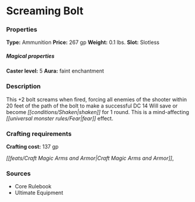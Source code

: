 ﻿---
Title: "Screaming Bolt"
Type: "Ammunition"
Price: "267 gp"
Weight: "0.1 lbs."
Slot: "Slotless"
Caster level: "5"
Aura: "faint enchantment"
Description: |
  "This _+2 bolt_ screams when fired, forcing all enemies of the shooter within 20 feet of the path of the bolt to make a successful DC 14 Will save or become shaken for 1 round. This is a mind-affecting fear effect."
Crafting cost: "137 gp"
Sources: "['Core Rulebook', 'Ultimate Equipment']"
---

# Screaming Bolt

### Properties

**Type:** Ammunition **Price:** 267 gp **Weight:** 0.1 lbs. **Slot:** Slotless

##### Magical properties

**Caster level:** 5 **Aura:** faint enchantment

### Description

This +2 bolt screams when fired, forcing all enemies of the shooter within 20 feet of the path of the bolt to make a successful DC 14 Will save or become _[[conditions/Shaken|shaken]]_ for 1 round. This is a mind-affecting _[[universal monster rules/Fear|fear]]_ effect.

### Crafting requirements

**Crafting cost:** 137 gp

_[[feats/Craft Magic Arms and Armor|Craft Magic Arms and Armor]]_,

### Sources

* Core Rulebook
* Ultimate Equipment